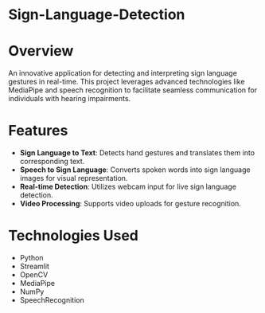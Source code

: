 # Sign-Language-Detection

# Overview
An innovative application for detecting and interpreting sign language gestures in real-time. This project leverages advanced technologies like MediaPipe and speech recognition to facilitate seamless communication for individuals with hearing impairments.

# Features

- **Sign Language to Text**: Detects hand gestures and translates them into corresponding text.
- **Speech to Sign Language**: Converts spoken words into sign language images for visual representation.
- **Real-time Detection**: Utilizes webcam input for live sign language detection.
- **Video Processing**: Supports video uploads for gesture recognition.

# Technologies Used

- Python
- Streamlit
- OpenCV
- MediaPipe
- NumPy
- SpeechRecognition

